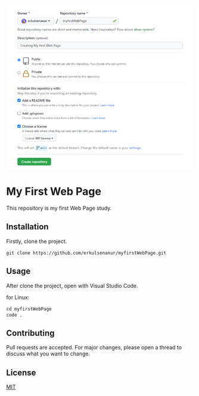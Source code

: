 ![myfirstWebPageIMG](myfirstWebPageIMG.png)

# My First Web Page
This repository is my first Web Page study.

## Installation
Firstly, clone the project.
```
git clone https://github.com/erkulsenanur/myfirstWebPage.git
```

## Usage
After clone the project, open with Visual Studio Code.

for Linux:
```
cd myfirstWebPage
code .
```

## Contributing
Pull requests are accepted. For major changes, please open a thread to discuss what you want to change.

## License
[MIT](https://choosealicense.com/licenses/mit/)